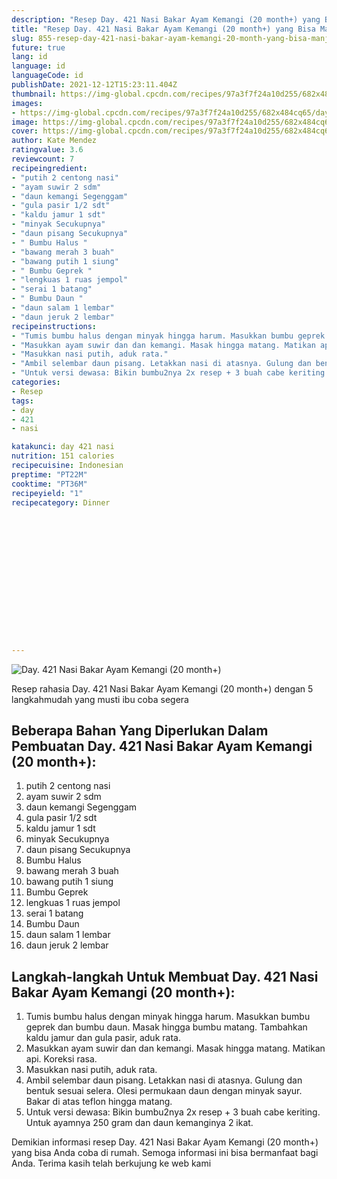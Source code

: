 ```yaml
---
description: "Resep Day. 421 Nasi Bakar Ayam Kemangi (20 month+) yang Bisa Manjain Lidah"
title: "Resep Day. 421 Nasi Bakar Ayam Kemangi (20 month+) yang Bisa Manjain Lidah"
slug: 855-resep-day-421-nasi-bakar-ayam-kemangi-20-month-yang-bisa-manjain-lidah
future: true
lang: id
language: id
languageCode: id
publishDate: 2021-12-12T15:23:11.404Z 
thumbnail: https://img-global.cpcdn.com/recipes/97a3f7f24a10d255/682x484cq65/day-421-nasi-bakar-ayam-kemangi-20-month-foto-resep-utama.png
images:
- https://img-global.cpcdn.com/recipes/97a3f7f24a10d255/682x484cq65/day-421-nasi-bakar-ayam-kemangi-20-month-foto-resep-utama.png
image: https://img-global.cpcdn.com/recipes/97a3f7f24a10d255/682x484cq65/day-421-nasi-bakar-ayam-kemangi-20-month-foto-resep-utama.png
cover: https://img-global.cpcdn.com/recipes/97a3f7f24a10d255/682x484cq65/day-421-nasi-bakar-ayam-kemangi-20-month-foto-resep-utama.png
author: Kate Mendez
ratingvalue: 3.6
reviewcount: 7
recipeingredient:
- "putih 2 centong nasi"
- "ayam suwir 2 sdm"
- "daun kemangi Segenggam"
- "gula pasir 1/2 sdt"
- "kaldu jamur 1 sdt"
- "minyak Secukupnya"
- "daun pisang Secukupnya"
- " Bumbu Halus "
- "bawang merah 3 buah"
- "bawang putih 1 siung"
- " Bumbu Geprek "
- "lengkuas 1 ruas jempol"
- "serai 1 batang"
- " Bumbu Daun "
- "daun salam 1 lembar"
- "daun jeruk 2 lembar"
recipeinstructions:
- "Tumis bumbu halus dengan minyak hingga harum. Masukkan bumbu geprek dan bumbu daun. Masak hingga bumbu matang. Tambahkan kaldu jamur dan gula pasir, aduk rata."
- "Masukkan ayam suwir dan dan kemangi. Masak hingga matang. Matikan api. Koreksi rasa."
- "Masukkan nasi putih, aduk rata."
- "Ambil selembar daun pisang. Letakkan nasi di atasnya. Gulung dan bentuk sesuai selera. Olesi permukaan daun dengan minyak sayur. Bakar di atas teflon hingga matang."
- "Untuk versi dewasa: Bikin bumbu2nya 2x resep + 3 buah cabe keriting. Untuk ayamnya 250 gram dan daun kemanginya 2 ikat."
categories:
- Resep
tags:
- day
- 421
- nasi

katakunci: day 421 nasi 
nutrition: 151 calories
recipecuisine: Indonesian
preptime: "PT22M"
cooktime: "PT36M"
recipeyield: "1"
recipecategory: Dinner


     
    
    
    
    
    
    
    
    
    
    
      
    
---
```



![Day. 421 Nasi Bakar Ayam Kemangi (20 month+)](https://img-global.cpcdn.com/recipes/97a3f7f24a10d255/682x484cq65/day-421-nasi-bakar-ayam-kemangi-20-month-foto-resep-utama.png)

Resep rahasia Day. 421 Nasi Bakar Ayam Kemangi (20 month+)    dengan 5 langkahmudah yang musti ibu coba segera

<!--inarticleads1-->

## Beberapa Bahan Yang Diperlukan Dalam Pembuatan Day. 421 Nasi Bakar Ayam Kemangi (20 month+):

1. putih 2 centong nasi
1. ayam suwir 2 sdm
1. daun kemangi Segenggam
1. gula pasir 1/2 sdt
1. kaldu jamur 1 sdt
1. minyak Secukupnya
1. daun pisang Secukupnya
1.  Bumbu Halus 
1. bawang merah 3 buah
1. bawang putih 1 siung
1.  Bumbu Geprek 
1. lengkuas 1 ruas jempol
1. serai 1 batang
1.  Bumbu Daun 
1. daun salam 1 lembar
1. daun jeruk 2 lembar



<!--inarticleads2-->

## Langkah-langkah Untuk Membuat Day. 421 Nasi Bakar Ayam Kemangi (20 month+):

1. Tumis bumbu halus dengan minyak hingga harum. Masukkan bumbu geprek dan bumbu daun. Masak hingga bumbu matang. Tambahkan kaldu jamur dan gula pasir, aduk rata.
1. Masukkan ayam suwir dan dan kemangi. Masak hingga matang. Matikan api. Koreksi rasa.
1. Masukkan nasi putih, aduk rata.
1. Ambil selembar daun pisang. Letakkan nasi di atasnya. Gulung dan bentuk sesuai selera. Olesi permukaan daun dengan minyak sayur. Bakar di atas teflon hingga matang.
1. Untuk versi dewasa: Bikin bumbu2nya 2x resep + 3 buah cabe keriting. Untuk ayamnya 250 gram dan daun kemanginya 2 ikat.




Demikian informasi  resep Day. 421 Nasi Bakar Ayam Kemangi (20 month+)   yang bisa Anda coba di rumah. Semoga informasi ini bisa bermanfaat bagi Anda. Terima kasih telah berkujung ke web kami
